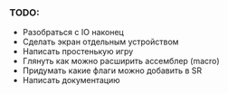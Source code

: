 ### TODO:
* Разобраться с IO наконец
* Сделать экран отдельным устройством
* Написать простенькую игру
* Глянуть как можно расширить ассемблер (macro)
* Придумать какие флаги можно добавить в SR
* Написать документацию